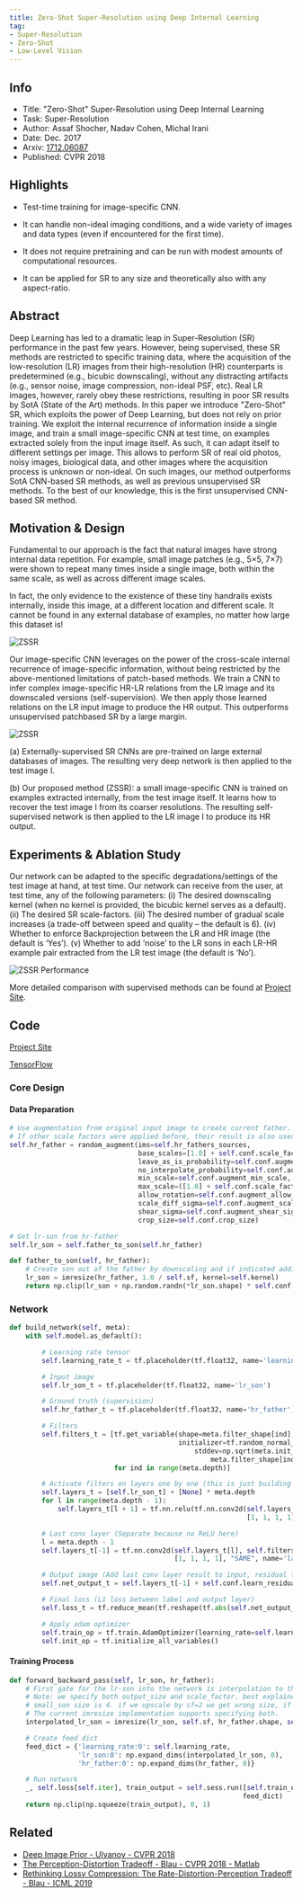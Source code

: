 ```yaml
---
title: Zero-Shot Super-Resolution using Deep Internal Learning
tag:
- Super-Resolution
- Zero-Shot
- Low-Level Vision
---
```


## Info

- Title: "Zero-Shot" Super-Resolution using Deep Internal Learning
- Task: Super-Resolution
- Author: Assaf Shocher, Nadav Cohen, Michal Irani
- Date: Dec. 2017
- Arxiv: [1712.06087](http://arxiv.org/abs/1712.06087)
- Published: CVPR 2018



## Highlights

- Test-time training for image-specific CNN.

- It can handle non-ideal imaging conditions, and a wide variety of images and data types (even if encountered for the first time).

- It does not require pretraining and can be run with modest amounts of computational resources.

- It can be applied for SR to any size and theoretically also with any aspect-ratio.

  

## Abstract

Deep Learning has led to a dramatic leap in Super-Resolution (SR) performance in the past few years. However, being supervised, these SR methods are restricted to specific training data, where the acquisition of the low-resolution (LR) images from their high-resolution (HR) counterparts is predetermined (e.g., bicubic downscaling), without any distracting artifacts (e.g., sensor noise, image compression, non-ideal PSF, etc). Real LR images, however, rarely obey these restrictions, resulting in poor SR results by SotA (State of the Art) methods. In this paper we introduce "Zero-Shot" SR, which exploits the power of Deep Learning, but does not rely on prior training. We exploit the internal recurrence of information inside a single image, and train a small image-specific CNN at test time, on examples extracted solely from the input image itself. As such, it can adapt itself to different settings per image. This allows to perform SR of real old photos, noisy images, biological data, and other images where the acquisition process is unknown or non-ideal. On such images, our method outperforms SotA CNN-based SR methods, as well as previous unsupervised SR methods. To the best of our knowledge, this is the first unsupervised CNN-based SR method.



## Motivation & Design

Fundamental to our approach is the fact that natural images have strong internal data repetition. For example, small image patches (e.g., 5×5, 7×7) were shown to repeat many times inside a single image, both within the same scale, as well as across different image scales. 

In fact, the only evidence to the existence of these tiny handrails exists internally, inside this image, at a different location and different scale. It cannot be found in any external database of examples, no matter how large this dataset is!

![ZSSR](https://github.com/assafshocher/ZSSR/raw/master/figs/sketch.png)


<script async src="https://pagead2.googlesyndication.com/pagead/js/adsbygoogle.js"></script>
<ins class="adsbygoogle"
     style="display:block; text-align:center;"
     data-ad-layout="in-article"
     data-ad-format="fluid"
     data-ad-client="ca-pub-4466575858054752"
     data-ad-slot="8787986126"></ins>
<script>
     (adsbygoogle = window.adsbygoogle || []).push({});
</script>



Our image-specific CNN leverages on the power of the cross-scale internal recurrence of image-specific information, without being restricted by the above-mentioned limitations of patch-based methods. We train a CNN to infer complex image-specific HR-LR relations from the LR image and its downscaled versions (self-supervision). We then apply those learned relations on the LR input image to produce the HR output. This outperforms unsupervised patchbased SR by a large margin.



![ZSSR](<https://i.imgur.com/awZKqQ4.png>)

(a) Externally-supervised SR CNNs are pre-trained on large external databases of images. The resulting very deep network is then applied to the test image I. 

(b) Our proposed method (ZSSR): a small image-specific CNN is trained on examples extracted internally, from the test image itself. It learns how to recover the test image I from its coarser resolutions. The resulting self-supervised network is then applied to the LR image I to produce its HR output.



## Experiments & Ablation Study

Our network can be adapted to the specific degradations/settings of the test image at hand, at test time. Our network can receive from the user, at test time, any of the following parameters:
(i) The desired downscaling kernel (when no kernel is provided, the bicubic kernel serves as a default).
(ii) The desired SR scale-factors.
(iii) The desired number of gradual scale increases (a trade-off between speed and quality – the default is 6).
(iv) Whether to enforce Backprojection between the LR and HR image (the default is ‘Yes’).
(v) Whether to add ‘noise’ to the LR sons in each LR-HR example pair extracted from the LR test image (the default is ‘No’).



![ZSSR Performance](<https://i.imgur.com/IvNOkX2.png>)



More detailed comparison with supervised methods can be found at [Project Site](<http://www.wisdom.weizmann.ac.il/~vision/zssr/>).



## Code

[Project Site](<http://www.wisdom.weizmann.ac.il/~vision/zssr/>)

[TensorFlow](<https://github.com/assafshocher/ZSSR>)



<script async src="https://pagead2.googlesyndication.com/pagead/js/adsbygoogle.js"></script>
<ins class="adsbygoogle"
     style="display:block; text-align:center;"
     data-ad-layout="in-article"
     data-ad-format="fluid"
     data-ad-client="ca-pub-4466575858054752"
     data-ad-slot="8787986126"></ins>
<script>
     (adsbygoogle = window.adsbygoogle || []).push({});
</script>


### Core Design

#### Data Preparation

```python
# Use augmentation from original input image to create current father.
# If other scale factors were applied before, their result is also used (hr_fathers_in)
self.hr_father = random_augment(ims=self.hr_fathers_sources,
                                base_scales=[1.0] + self.conf.scale_factors,
                                leave_as_is_probability=self.conf.augment_leave_as_is_probability,
                                no_interpolate_probability=self.conf.augment_no_interpolate_probability,
                                min_scale=self.conf.augment_min_scale,
                                max_scale=([1.0] + self.conf.scale_factors)[len(self.hr_fathers_sources)-1],
                                allow_rotation=self.conf.augment_allow_rotation,
                                scale_diff_sigma=self.conf.augment_scale_diff_sigma,
                                shear_sigma=self.conf.augment_shear_sigma,
                                crop_size=self.conf.crop_size)

# Get lr-son from hr-father
self.lr_son = self.father_to_son(self.hr_father)

def father_to_son(self, hr_father):
    # Create son out of the father by downscaling and if indicated adding noise
    lr_son = imresize(hr_father, 1.0 / self.sf, kernel=self.kernel)
    return np.clip(lr_son + np.random.randn(*lr_son.shape) * self.conf.noise_std, 0, 1)
```



### Network

```python
def build_network(self, meta):
    with self.model.as_default():

        # Learning rate tensor
        self.learning_rate_t = tf.placeholder(tf.float32, name='learning_rate')

        # Input image
        self.lr_son_t = tf.placeholder(tf.float32, name='lr_son')

        # Ground truth (supervision)
        self.hr_father_t = tf.placeholder(tf.float32, name='hr_father')

        # Filters
        self.filters_t = [tf.get_variable(shape=meta.filter_shape[ind], name='filter_%d' % ind,
                                          initializer=tf.random_normal_initializer(
                                              stddev=np.sqrt(meta.init_variance/np.prod(
                                                  meta.filter_shape[ind][0:3]))))
                          for ind in range(meta.depth)]

        # Activate filters on layers one by one (this is just building the graph, no calculation is done here)
        self.layers_t = [self.lr_son_t] + [None] * meta.depth
        for l in range(meta.depth - 1):
            self.layers_t[l + 1] = tf.nn.relu(tf.nn.conv2d(self.layers_t[l], self.filters_t[l],
                                                           [1, 1, 1, 1], "SAME", name='layer_%d' % (l + 1)))

        # Last conv layer (Separate because no ReLU here)
        l = meta.depth - 1
        self.layers_t[-1] = tf.nn.conv2d(self.layers_t[l], self.filters_t[l],
                                         [1, 1, 1, 1], "SAME", name='layer_%d' % (l + 1))

        # Output image (Add last conv layer result to input, residual learning with global skip connection)
        self.net_output_t = self.layers_t[-1] + self.conf.learn_residual * self.lr_son_t

        # Final loss (L1 loss between label and output layer)
        self.loss_t = tf.reduce_mean(tf.reshape(tf.abs(self.net_output_t - self.hr_father_t), [-1]))

        # Apply adam optimizer
        self.train_op = tf.train.AdamOptimizer(learning_rate=self.learning_rate_t).minimize(self.loss_t)
        self.init_op = tf.initialize_all_variables()
```



#### Training Process

```python
def forward_backward_pass(self, lr_son, hr_father):
    # First gate for the lr-son into the network is interpolation to the size of the father
    # Note: we specify both output_size and scale_factor. best explained by example: say father size is 9 and sf=2,
    # small_son size is 4. if we upscale by sf=2 we get wrong size, if we upscale to size 9 we get wrong sf.
    # The current imresize implementation supports specifying both.
    interpolated_lr_son = imresize(lr_son, self.sf, hr_father.shape, self.conf.upscale_method)

    # Create feed dict
    feed_dict = {'learning_rate:0': self.learning_rate,
                 'lr_son:0': np.expand_dims(interpolated_lr_son, 0),
                 'hr_father:0': np.expand_dims(hr_father, 0)}

    # Run network
    _, self.loss[self.iter], train_output = self.sess.run([self.train_op, self.loss_t, self.net_output_t],
                                                          feed_dict)
    return np.clip(np.squeeze(train_output), 0, 1)
```





## Related

- [Deep Image Prior - Ulyanov - CVPR 2018](https://arxivnote.ddlee.cn/2019/08/26/Deep-Image-Prior-Ulyanov-CVPR-2018.html)
- [The Perception-Distortion Tradeoff - Blau - CVPR 2018 - Matlab](https://arxivnote.ddlee.cn/2019/08/12/The-Perception-Distortion-Tradeoff-Blau-CVPR.html)
- [Rethinking Lossy Compression: The Rate-Distortion-Perception Tradeoff - Blau - ICML 2019](https://arxivnote.ddlee.cn/2019/08/15/Rethinking-Lossy-Compression-The-Rate-Distortion-Perception-Tradeoff-Blau-ICML.html)
